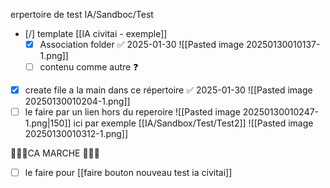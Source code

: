erpertoire de test IA/Sandboc/Test

 - [/] template [[IA civitai - exemple]]
	 - [x] Association folder ✅ 2025-01-30
	       ![[Pasted image 20250130010137-1.png]]
	 - [ ] contenu comme autre ❓

- [x] create file a la main dans ce répertoire ✅ 2025-01-30
      ![[Pasted image 20250130010204-1.png]]
- [ ] le faire par un lien hors du reperoire 
![[Pasted image 20250130010247-1.png|150]]
ici 
par exemple [[IA/Sandbox/Test/Test2]]
![[Pasted image 20250130010312-1.png]]

🚀🚀🚀CA MARCHE 🚀🚀🚀

-[ ] le faire pour [[faire bouton nouveau test ia civitai]]
